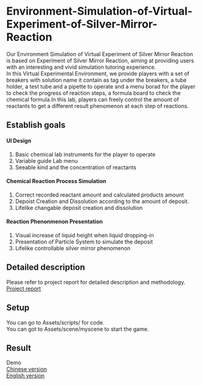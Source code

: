 # Environment-Simulation-of-Virtual-Experiment-of-Silver-Mirror-Reaction
Our Environment Simulation of Virtual Experiment of Silver Mirror Reaction is based on Experiment of Silver Mirror Reaction, aiming at providing users with an interesting and vivid simulation tutoring experience.  
In this Virtual Experimental Environment, we provide players with a set of breakers with solution name it contain as tag under the breakers, a tube holder, a test tube and a pipette to operate and a menu borad for the player to check the progress of reaction steps, a formula board to check the chemical formula.In this lab, players can freely control the amount of reactants to get a different result phenomenon at each step of reactions.

## Establish goals
#### UI Design
1. Basic chemical lab instruments for the player to operate
2. Variable guide Lab menu
3. Seeable kind and the concentration of reactants  

#### Chemical Reaction Process Simulation
1. Correct recorded reactant amount and calculated products amount
2. Depoist Creation and Dissolution according to the amount of deposit.
3. Lifelike changable deposit creation and dissolution

#### Reaction Phenonmenon Presentation
1. Visual increase of liquid height when liquid dropping-in
2. Presentation of Particle System to simulate the deposit
3. Lifelike controllable silver mirror phenomenon

## Detailed description

Please refer to project report for detailed description and methodology. [Project report](project-report.pdf)

## Setup

You can go to Assets/scripts/ for code.  
You can got to Assets/scene/myscene to start the game.  

## Result
Demo  
[Chinese version](https://www.bilibili.com/video/av57048946)  
[English version](https://youtu.be/0eMfe_lq1ZA)



